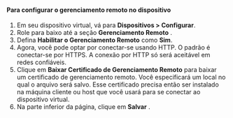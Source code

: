 
#### <a name="to-configure-remote-management-on-the-device"></a>Para configurar o gerenciamento remoto no dispositivo
1. Em seu dispositivo virtual, vá para **Dispositivos > Configurar**.
2. Role para baixo até a seção **Gerenciamento Remoto** .
3. Defina **Habilitar o Gerenciamento Remoto** como **Sim**.
4. Agora, você pode optar por conectar-se usando HTTP. O padrão é conectar-se por HTTPS. A conexão por HTTP só será aceitável em redes confiáveis.
5. Clique em **Baixar Certificado de Gerenciamento Remoto** para baixar um certificado de gerenciamento remoto. Você especificará um local no qual o arquivo será salvo. Esse certificado precisa então ser instalado na máquina cliente ou host que você usará para se conectar ao dispositivo virtual.
6. Na parte inferior da página, clique em **Salvar** .

